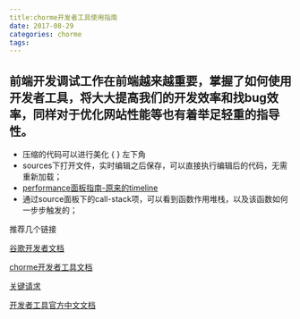 ```yaml
---
title:chorme开发者工具使用指南
date: 2017-08-29
categories: chorme
tags: 
---
```


## 前端开发调试工作在前端越来越重要，掌握了如何使用开发者工具，将大大提高我们的开发效率和找bug效率，同样对于优化网站性能等也有着举足轻重的指导性。

* 压缩的代码可以进行美化  { }  左下角
* sources下打开文件，实时编辑之后保存，可以直接执行编辑后的代码，无需重新加载；
* [performance面板指南-原来的timeline](https://developers.google.com/web/tools/chrome-devtools/evaluate-performance/timeline-tool) 
* 通过source面板下的call-stack项，可以看到函数作用堆栈，以及该函数如何一步步触发的；






推荐几个链接


[谷歌开发者文档](https://developers.google.com/web/fundamentals/?hl=zh-cn)

[chorme开发者工具文档](http://www.css88.com/doc/chrome-devtools/evaluate-performance/timeline-tool/)

[关键请求](https://mp.weixin.qq.com/s?__biz=MjM5MTA1MjAxMQ==&mid=2651226883&idx=1&sn=f4f58586fd8c6fe05110e9328f01b93f&chksm=bd495a878a3ed391e48beaa64ee8432c25f1a3dcb7b5934b83eb61a406ea0a1ff3143090aa41&mpshare=1&scene=1&srcid=0829aT8C9o0PaGTQB5qd4jJc&key=a9f0cd582f409b4e7aff422960dba04eff7c89449317ed7f7c929479e686b47f728f06396d55888171cb6ceccface74695fc6a41d5f1cbcad0cfb26f638c2377fd8293910cf177f8dd35f2a264c92102&ascene=0&uin=MjIzMzEwNzk0MQ%3D%3D&devicetype=iMac+MacBookPro12%2C1+OSX+OSX+10.12.6+build(16G29)&version=12020810&nettype=WIFI&fontScale=100&pass_ticket=xW4ilmA62VrYQTM8nfTJxbq%2BsepCOePbffegYlRSW4G8WWi%2FeJDcXpcYe0nAmkNv)

[开发者工具官方中文文档](https://developers.google.com/web/tools/chrome-devtools/?hl=zh-cn)



